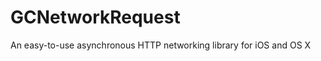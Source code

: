 GCNetworkRequest
================

An easy-to-use asynchronous HTTP networking library for iOS and OS X